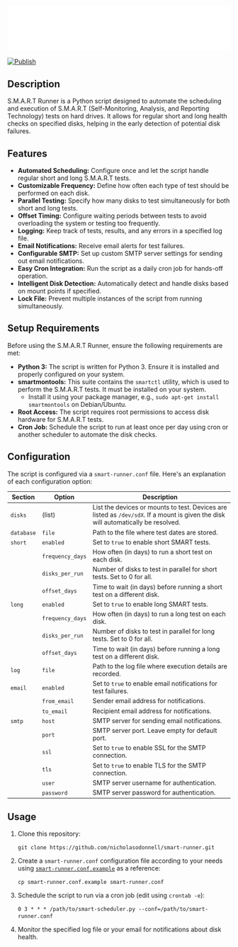 <picture>
  <source media="(prefers-color-scheme: dark)" srcset="./images/banner-dark.png">
  <source media="(prefers-color-scheme: light)" srcset="./images/banner-light.png">
  <img src="./images/banner-dark.png">
</picture>

[![Publish](https://github.com/nicholasodonnell/smart-runner/actions/workflows/publish.yml/badge.svg)](https://github.com/nicholasodonnell/smart-runner/actions/workflows/publish.yml)

## Description

S.M.A.R.T Runner is a Python script designed to automate the scheduling and execution of S.M.A.R.T (Self-Monitoring, Analysis, and Reporting Technology) tests on hard drives. It allows for regular short and long health checks on specified disks, helping in the early detection of potential disk failures.

## Features

- **Automated Scheduling:** Configure once and let the script handle regular short and long S.M.A.R.T tests.
- **Customizable Frequency:** Define how often each type of test should be performed on each disk.
- **Parallel Testing:** Specify how many disks to test simultaneously for both short and long tests.
- **Offset Timing:** Configure waiting periods between tests to avoid overloading the system or testing too frequently.
- **Logging:** Keep track of tests, results, and any errors in a specified log file.
- **Email Notifications:** Receive email alerts for test failures.
- **Configurable SMTP:** Set up custom SMTP server settings for sending out email notifications.
- **Easy Cron Integration:** Run the script as a daily cron job for hands-off operation.
- **Intelligent Disk Detection:** Automatically detect and handle disks based on mount points if specified.
- **Lock File:** Prevent multiple instances of the script from running simultaneously.

## Setup Requirements

Before using the S.M.A.R.T Runner, ensure the following requirements are met:

- **Python 3:** The script is written for Python 3. Ensure it is installed and properly configured on your system.
- **smartmontools:** This suite contains the `smartctl` utility, which is used to perform the S.M.A.R.T tests. It must be installed on your system.
    - Install it using your package manager, e.g., `sudo apt-get install smartmontools` on Debian/Ubuntu.
- **Root Access:** The script requires root permissions to access disk hardware for S.M.A.R.T tests.
- **Cron Job:** Schedule the script to run at least once per day using cron or another scheduler to automate the disk checks.

## Configuration

The script is configured via a `smart-runner.conf` file. Here's an explanation of each configuration option:

| Section    | Option           | Description                                                                                                                        |
| ---------- | ---------------- | ---------------------------------------------------------------------------------------------------------------------------------- |
| `disks`    | (list)           | List the devices or mounts to test. Devices are listed as `/dev/sdX`. If a mount is given the disk will automatically be resolved. |
| `database` | `file`           | Path to the file where test dates are stored.                                                                                      |
| `short`    | `enabled`        | Set to `true` to enable short SMART tests.                                                                                         |
|            | `frequency_days` | How often (in days) to run a short test on each disk.                                                                              |
|            | `disks_per_run`  | Number of disks to test in parallel for short tests. Set to 0 for all.                                                             |
|            | `offset_days`    | Time to wait (in days) before running a short test on a different disk.                                                            |
| `long`     | `enabled`        | Set to `true` to enable long SMART tests.                                                                                          |
|            | `frequency_days` | How often (in days) to run a long test on each disk.                                                                               |
|            | `disks_per_run`  | Number of disks to test in parallel for long tests. Set to 0 for all.                                                              |
|            | `offset_days`    | Time to wait (in days) before running a long test on a different disk.                                                             |
| `log`      | `file`           | Path to the log file where execution details are recorded.                                                                         |
| `email`    | `enabled`        | Set to `true` to enable email notifications for test failures.                                                                     |
|            | `from_email`     | Sender email address for notifications.                                                                                            |
|            | `to_email`       | Recipient email address for notifications.                                                                                         |
| `smtp`     | `host`           | SMTP server for sending email notifications.                                                                                       |
|            | `port`           | SMTP server port. Leave empty for default port.                                                                                    |
|            | `ssl`            | Set to `true` to enable SSL for the SMTP connection.                                                                               |
|            | `tls`            | Set to `true` to enable TLS for the SMTP connection.                                                                               |
|            | `user`           | SMTP server username for authentication.                                                                                           |
|            | `password`       | SMTP server password for authentication.                                                                                           |

## Usage

1. Clone this repository:
   ```console
   git clone https://github.com/nicholasodonnell/smart-runner.git
   ```
2. Create a `smart-runner.conf` configuration file according to your needs using [`smart-runner.conf.example`](./smart-runner.conf.example) as a reference:
   ```console
   cp smart-runner.conf.example smart-runner.conf
   ```
3. Schedule the script to run via a cron job (edit using `crontab -e`):
   ```console
   0 3 * * * /path/to/smart-scheduler.py --conf=/path/to/smart-runner.conf
   ```
4. Monitor the specified log file or your email for notifications about disk health.
